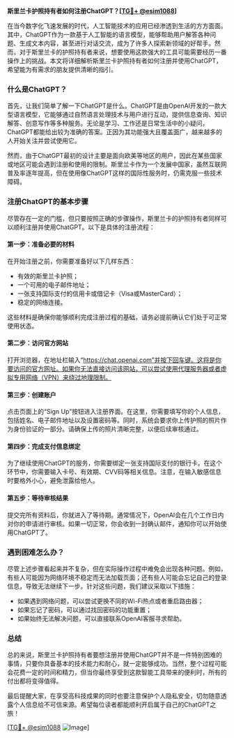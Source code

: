 **斯里兰卡护照持有者如何注册ChatGPT？[[TG💪+ @esim1088](https://t.me/s/esim1088)]**

在当今数字化飞速发展的时代，人工智能技术的应用已经渗透到生活的方方面面。其中，ChatGPT作为一款基于人工智能的语言模型，能够帮助用户解答各种问题、生成文本内容，甚至进行对话交流，成为了许多人探索新领域的好帮手。然而，对于斯里兰卡的护照持有者来说，想要使用这款强大的工具可能需要经历一番操作上的挑战。本文将详细解析斯里兰卡护照持有者如何注册并使用ChatGPT，希望能为有需求的朋友提供清晰的指引。

### 什么是ChatGPT？

首先，让我们简单了解一下ChatGPT是什么。ChatGPT是由OpenAI开发的一款大型语言模型，它能够通过自然语言处理技术与用户进行互动，提供信息查询、知识解答、创意写作等多种服务。无论是学习、工作还是日常生活中的小疑问，ChatGPT都能给出较为准确的答案。正因为其功能强大且覆盖面广，越来越多的人开始关注并尝试使用它。

然而，由于ChatGPT最初的设计主要是面向欧美等地区的用户，因此在某些国家或地区可能会遇到注册和使用的限制。斯里兰卡作为一个发展中国家，虽然互联网普及率逐年提高，但在使用像ChatGPT这样的国际性服务时，仍需克服一些技术障碍。

### 注册ChatGPT的基本步骤

尽管存在一定的门槛，但只要按照正确的步骤操作，斯里兰卡的护照持有者同样可以顺利注册并使用ChatGPT。以下是具体的注册流程：

#### 第一步：准备必要的材料

在开始注册之前，你需要准备好以下几样东西：
- 有效的斯里兰卡护照；
- 一个可用的电子邮件地址；
- 一张支持国际支付的信用卡或借记卡（Visa或MasterCard）；
- 稳定的网络连接。

这些材料是确保你能够顺利完成注册过程的基础，请务必提前确认它们处于可正常使用状态。

#### 第二步：访问官方网站

打开浏览器，在地址栏输入“https://chat.openai.com”并按下回车键。这将是你要访问的官方网址。如果你无法直接访问该网站，可以尝试使用代理服务器或者虚拟专用网络（VPN）来绕过地理限制。

#### 第三步：创建账户

点击页面上的“Sign Up”按钮进入注册界面。在这里，你需要填写你的个人信息，包括姓名、电子邮件地址以及设置密码等。同时，系统会要求你上传护照的照片作为身份验证的一部分。请确保上传的照片清晰完整，以便后续审核通过。

#### 第四步：完成支付信息绑定

为了继续使用ChatGPT的服务，你需要绑定一张支持国际支付的银行卡。在这个环节中，你需要输入卡号、有效期、CVV码等相关信息。注意，在输入敏感信息时要格外小心，避免泄露给他人。

#### 第五步：等待审核结果

提交完所有资料后，你就进入了等待期。通常情况下，OpenAI会在几个工作日内对你的申请进行审核。如果一切正常，你会收到一封确认邮件，通知你可以开始使用ChatGPT了。

### 遇到困难怎么办？

尽管上述步骤看起来并不复杂，但在实际操作过程中难免会出现各种问题。例如，有些人可能因为网络环境不稳定而无法加载页面；还有些人可能会忘记自己的登录信息，导致无法继续下一步。针对这些问题，我们建议采取以下措施：

- 如果遇到网络问题，可以尝试更换不同的Wi-Fi热点或者重启路由器；
- 如果忘记了密码，可以通过找回密码的功能重置；
- 如果始终无法解决问题，可以直接联系OpenAI客服寻求帮助。

### 总结

总的来说，斯里兰卡护照持有者要想注册并使用ChatGPT并不是一件特别困难的事情，只要你具备基本的技术能力和耐心，就一定能够成功。当然，整个过程可能会花费一定的时间和精力，但当你最终享受到这款智能工具带来的便利时，所有的付出都将变得值得。

最后提醒大家，在享受高科技成果的同时也要注意保护个人隐私安全，切勿随意透露个人信息给不可信来源。希望每位读者都能顺利开启属于自己的ChatGPT之旅！

[[TG💪+ @esim1088](https://t.me/s/esim1088) ![Image](https://i.postimg.cc/4NQfJmqS/Snipaste-2025-05-13-00-14-12.png)]